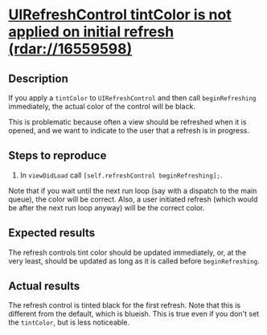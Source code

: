 # [UIRefreshControl tintColor is not applied on initial refresh (rdar://16559598)](rdar://16559598)

## Description

If you apply a `tintColor` to `UIRefreshControl` and then call `beginRefreshing` immediately, the actual color of the control will be black.

This is problematic because often a view should be refreshed when it is opened, and we want to indicate to the user that a refresh is in progress.

## Steps to reproduce

1. In `viewDidLoad` call `[self.refreshControl beginRefreshing];`.

Note that if you wait until the next run loop (say with a dispatch to the main queue), the color will be correct. Also, a user initiated refresh (which would be after the next run loop anyway) will be the correct color.

## Expected results

The refresh controls tint color should be updated immediately, or, at the very least, should be updated as long as it is called before `beginRefreshing`.

## Actual results

The refresh control is tinted black for the first refresh. Note that this is different from the default, which is blueish. This is true even if you don't set the `tintColor`, but is less noticeable.